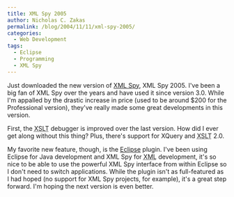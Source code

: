 ```yaml
---
title: XML Spy 2005
author: Nicholas C. Zakas
permalink: /blog/2004/11/11/xml-spy-2005/
categories:
  - Web Development
tags:
  - Eclipse
  - Programming
  - XML Spy
---
```

Just downloaded the new version of <a rel="external" href="https://www.xmlspy.com">XML Spy</a>, XML Spy 2005. I've been a big fan of XML Spy over the years and have used it since version 3.0. While I'm appalled by the drastic increase in price (used to be around $200 for the Professional version), they've really made some great developments in this version.

First, the <acronym title="eXtensible Stylesheet Language Transformations">XSLT</acronym> debugger is improved over the last version. How did I ever get along without this thing? Plus, there's support for XQuery and <acronym title="eXtensible Stylesheet Language Transformations">XSLT</acronym> 2.0.

My favorite new feature, though, is the <a rel="external" href="https://www.eclipse.org">Eclipse</a> plugin. I've been using Eclipse for Java development and XML Spy for <acronym title="eXtensible Markup Language">XML</acronym> development, it's so nice to be able to use the powerful XML Spy interface from within Eclipse so I don't need to switch applications. While the plugin isn't as full-featured as I had hoped (no support for XML Spy projects, for example), it's a great step forward. I'm hoping the next version is even better.
